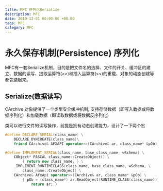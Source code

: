 ```yaml
---
title: MFC 序列化Serialize
description: MFC
date: 2019-12-01 00:00:00 +08:00
tags: MFC
category: MFC
---
```


# 永久保存机制(Persistence) 序列化

MFC有一套Serialize机制，目的是把文件名的选择、文件的开关、缓冲区的建立、数据的读写、提取运算符(>>)和插入运算符(<<)的重载、对象的动态创建等都包装起来。


##  Serialize(数据读写)
CArchive 对象提供了一个类型安全缓冲机制, 支持存储数据（即写入数据或将数据序列化）和加载数据（即读取数据或将数据反序列化）

类可以进行文件的读写操作，前提是拥有动态创建能力，设计了一下两个宏

```C++
#define DECLARE_SERIAL(class_name) \
    DECLARE_DYNCREATE(class_name)\
    friend CArchive& AFXAPI operator>>(CArchive& ar, class_name* &pOb);
```

```C++
#define IMPLEMENT_SERIAL(class_name, base_class_name, wSchema) \
    CObject* PASCAL class_name::CreateObject() \
        { return new class_name; } \
    _IMPLEMENT_RUNTIMECLASS(class_name, base_class_name, wSchema, \
        class_name::CreateObject) \
    CArchive& AfxApi operator>>(CArchive& ar, class_name* &pOb) \
        { pOb = (class_name*) ar.ReadObject(RUNTIME_CLASS(class_name)); \
            return ar; }
```